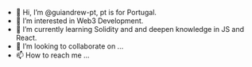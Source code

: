 - 👋 Hi, I’m @guiandrew-pt, pt is for Portugal.
- 👀 I’m interested in Web3 Development.
- 🌱 I’m currently learning Solidity and and deepen knowledge in JS and React.
- 💞️ I’m looking to collaborate on ...
- 📫 How to reach me ...

<!---
guiandrew-pt/guiandrew-pt is a ✨ special ✨ repository because its `README.md` (this file) appears on your GitHub profile.
You can click the Preview link to take a look at your changes.
--->
